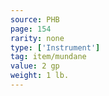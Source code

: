 ```yaml
---
source: PHB
page: 154
rarity: none
type: ['Instrument']
tag: item/mundane
value: 2 gp
weight: 1 lb.
---
```


